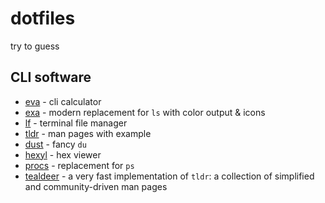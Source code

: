 # dotfiles
try to guess

## CLI software 
- [eva](https://github.com/NerdyPepper/eva) - cli calculator 
- [exa](https://github.com/ogham/exa) - modern replacement for `ls` with color output & icons 
- [lf](https://github.com/gokcehan/lf) - terminal file manager
- [tldr](https://github.com/bootandy/dust) - man pages with example
- [dust](https://github.com/bootandy/dust) - fancy `du`
- [hexyl](https://github.com/sharkdp/hexyl) - hex viewer
- [procs](https://github.com/dalance/procs) - replacement for `ps`
- [tealdeer](https://github.com/dbrgn/tealdeer) - a very fast implementation of `tldr`: a collection of simplified and community-driven man pages
